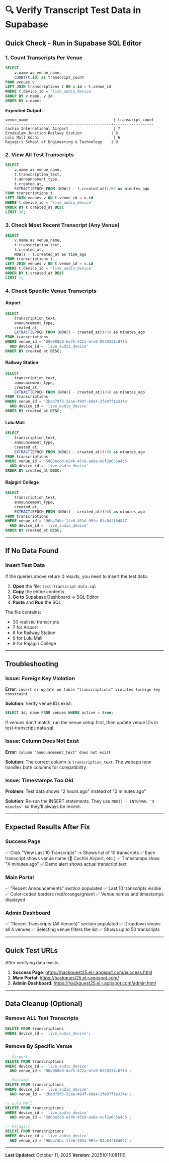 # 🔍 Verify Transcript Test Data in Supabase

## Quick Check - Run in Supabase SQL Editor

### 1. Count Transcripts Per Venue
```sql
SELECT 
    v.name as venue_name,
    COUNT(t.id) as transcript_count
FROM venues v
LEFT JOIN transcriptions t ON v.id = t.venue_id
WHERE t.device_id = 'live_audio_device'
GROUP BY v.name, v.id
ORDER BY v.name;
```

**Expected Output:**
```
venue_name                                      | transcript_count
-----------------------------------------------+------------------
Cochin International Airport                    | 7
Ernakulam Junction Railway Station             | 8
Lulu Mall Kochi                                 | 6
Rajagiri School of Engineering & Technology    | 9
```

### 2. View All Test Transcripts
```sql
SELECT 
    v.name as venue_name,
    t.transcription_text,
    t.announcement_type,
    t.created_at,
    EXTRACT(EPOCH FROM (NOW() - t.created_at))/60 as minutes_ago
FROM transcriptions t
LEFT JOIN venues v ON t.venue_id = v.id
WHERE t.device_id = 'live_audio_device'
ORDER BY t.created_at DESC
LIMIT 30;
```

### 3. Check Most Recent Transcript (Any Venue)
```sql
SELECT 
    v.name as venue_name,
    t.transcription_text,
    t.created_at,
    NOW() - t.created_at as time_ago
FROM transcriptions t
LEFT JOIN venues v ON t.venue_id = v.id
WHERE t.device_id = 'live_audio_device'
ORDER BY t.created_at DESC
LIMIT 1;
```

### 4. Check Specific Venue Transcripts

#### Airport
```sql
SELECT 
    transcription_text, 
    announcement_type, 
    created_at,
    EXTRACT(EPOCH FROM (NOW() - created_at))/60 as minutes_ago
FROM transcriptions
WHERE venue_id = '08e988d8-6a75-422a-bfe0-0539231c87fb'
  AND device_id = 'live_audio_device'
ORDER BY created_at DESC;
```

#### Railway Station
```sql
SELECT 
    transcription_text, 
    announcement_type, 
    created_at,
    EXTRACT(EPOCH FROM (NOW() - created_at))/60 as minutes_ago
FROM transcriptions
WHERE venue_id = '2bad79f3-32aa-499f-8de4-2fe07f1a334a'
  AND device_id = 'live_audio_device'
ORDER BY created_at DESC;
```

#### Lulu Mall
```sql
SELECT 
    transcription_text, 
    announcement_type, 
    created_at,
    EXTRACT(EPOCH FROM (NOW() - created_at))/60 as minutes_ago
FROM transcriptions
WHERE venue_id = '5d03ecd0-e24b-45c8-aa8e-ecf2a6c5a4c6'
  AND device_id = 'live_audio_device'
ORDER BY created_at DESC;
```

#### Rajagiri College
```sql
SELECT 
    transcription_text, 
    announcement_type, 
    created_at,
    EXTRACT(EPOCH FROM (NOW() - created_at))/60 as minutes_ago
FROM transcriptions
WHERE venue_id = '96ba7dbc-1fe8-491d-99fe-01c04f18d847'
  AND device_id = 'live_audio_device'
ORDER BY created_at DESC;
```

---

## If No Data Found

### Insert Test Data
If the queries above return 0 results, you need to insert the test data:

1. **Open** the file: `test-transcript-data.sql`
2. **Copy** the entire contents
3. **Go to** Supabase Dashboard → SQL Editor
4. **Paste** and **Run** the SQL

The file contains:
- 30 realistic transcripts
- 7 for Airport
- 8 for Railway Station
- 6 for Lulu Mall
- 9 for Rajagiri College

---

## Troubleshooting

### Issue: Foreign Key Violation
**Error**: `insert or update on table "transcriptions" violates foreign key constraint`

**Solution**: Verify venue IDs exist:
```sql
SELECT id, name FROM venues WHERE active = true;
```

If venues don't match, run the venue setup first, then update venue IDs in test-transcript-data.sql.

### Issue: Column Does Not Exist
**Error**: `column "announcement_text" does not exist`

**Solution**: The correct column is `transcription_text`. The webapp now handles both columns for compatibility.

### Issue: Timestamps Too Old
**Problem**: Test data shows "2 hours ago" instead of "2 minutes ago"

**Solution**: Re-run the INSERT statements. They use `NOW() - INTERVAL 'X minutes'` so they'll always be recent.

---

## Expected Results After Fix

### Success Page
✅ Click "View Last 10 Transcripts" → Shows list of 10 transcripts
✅ Each transcript shows venue name (📍 Cochin Airport, etc.)
✅ Timestamps show "X minutes ago"
✅ Demo alert shows actual transcript text

### Main Portal
✅ "Recent Announcements" section populated
✅ Last 10 transcripts visible
✅ Color-coded borders (red/orange/green)
✅ Venue names and timestamps displayed

### Admin Dashboard
✅ "Recent Transcripts (All Venues)" section populated
✅ Dropdown shows all 4 venues
✅ Selecting venue filters the list
✅ Shows up to 50 transcripts

---

## Quick Test URLs

After verifying data exists:

1. **Success Page**: https://hackquest25.el.r.appspot.com/success.html
2. **Main Portal**: https://hackquest25.el.r.appspot.com/
3. **Admin Dashboard**: https://hackquest25.el.r.appspot.com/admin.html

---

## Data Cleanup (Optional)

### Remove ALL Test Transcripts
```sql
DELETE FROM transcriptions 
WHERE device_id = 'live_audio_device';
```

### Remove By Specific Venue
```sql
-- Airport
DELETE FROM transcriptions 
WHERE device_id = 'live_audio_device' 
  AND venue_id = '08e988d8-6a75-422a-bfe0-0539231c87fb';

-- Railway
DELETE FROM transcriptions 
WHERE device_id = 'live_audio_device' 
  AND venue_id = '2bad79f3-32aa-499f-8de4-2fe07f1a334a';

-- Lulu Mall
DELETE FROM transcriptions 
WHERE device_id = 'live_audio_device' 
  AND venue_id = '5d03ecd0-e24b-45c8-aa8e-ecf2a6c5a4c6';

-- Rajagiri
DELETE FROM transcriptions 
WHERE device_id = 'live_audio_device' 
  AND venue_id = '96ba7dbc-1fe8-491d-99fe-01c04f18d847';
```

---

**Last Updated**: October 11, 2025
**Version**: 20251011t081110
